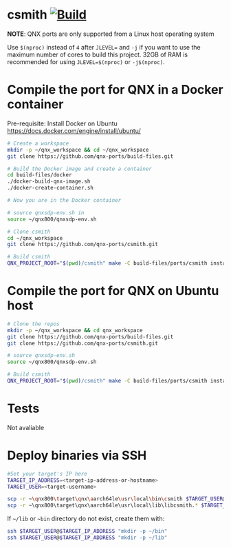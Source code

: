 # csmith [![Build](https://github.com/qnx-ports/build-files/actions/workflows/csmith.yml/badge.svg)](https://github.com/qnx-ports/build-files/actions/workflows/csmith.yml)

**NOTE**: QNX ports are only supported from a Linux host operating system

Use `$(nproc)` instead of `4` after `JLEVEL=` and `-j` if you want to use the maximum number of cores to build this project.
32GB of RAM is recommended for using `JLEVEL=$(nproc)` or `-j$(nproc)`.

# Compile the port for QNX in a Docker container

Pre-requisite: Install Docker on Ubuntu https://docs.docker.com/engine/install/ubuntu/
```bash
# Create a workspace
mkdir -p ~/qnx_workspace && cd ~/qnx_workspace
git clone https://github.com/qnx-ports/build-files.git

# Build the Docker image and create a container
cd build-files/docker
./docker-build-qnx-image.sh
./docker-create-container.sh

# Now you are in the Docker container

# source qnxsdp-env.sh in
source ~/qnx800/qnxsdp-env.sh

# Clone csmith
cd ~/qnx_workspace
git clone https://github.com/qnx-ports/csmith.git

# Build csmith
QNX_PROJECT_ROOT="$(pwd)/csmith" make -C build-files/ports/csmith install -j4
```

# Compile the port for QNX on Ubuntu host
```bash
# Clone the repos
mkdir -p ~/qnx_workspace && cd qnx_workspace
git clone https://github.com/qnx-ports/build-files.git
git clone https://github.com/qnx-ports/csmith.git

# source qnxsdp-env.sh
source ~/qnx800/qnxsdp-env.sh

# Build csmith
QNX_PROJECT_ROOT="$(pwd)/csmith" make -C build-files/ports/csmith install -j4
```

# Tests
Not avaliable

# Deploy binaries via SSH
```bash
#Set your target's IP here
TARGET_IP_ADDRESS=<target-ip-address-or-hostname>
TARGET_USER=<target-username>

scp -r ~\qnx800\target\qnx\aarch64le\usr\local\bin\csmith $TARGET_USER@$TARGET_IP_ADDRESS:~/bin
scp -r ~\qnx800\target\qnx\aarch64le\usr\local\lib\libcsmith.* $TARGET_USER@$TARGET_IP_ADDRESS:~/lib
```

If `~/lib` or `~bin` directory do not exist, create them with:
```bash
ssh $TARGET_USER@$TARGET_IP_ADDRESS "mkdir -p ~/bin"
ssh $TARGET_USER@$TARGET_IP_ADDRESS "mkdir -p ~/lib"
````

